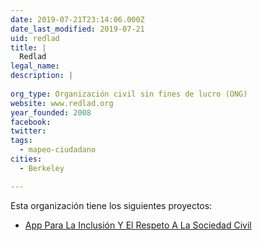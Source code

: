 ```yaml
---
date: 2019-07-21T23:14:06.000Z
date_last_modified: 2019-07-21
uid: redlad
title: |
  Redlad
legal_name: 
description: |
  
org_type: Organización civil sin fines de lucro (ONG)
website: www.redlad.org
year_founded: 2008
facebook: 
twitter: 
tags:
  - mapeo-ciudadano
cities: 
  - Berkeley

---
```


Esta organización tiene los siguientes proyectos:

- [App Para La Inclusión Y El Respeto A La Sociedad Civil](/proyectos/app-para-la-inclusion-y-el-respeto-a-la-sociedad-civil)
